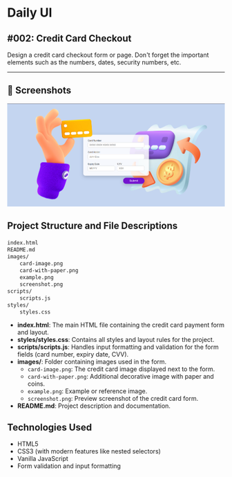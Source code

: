 # Daily UI

## #002: Credit Card Checkout

Design a credit card checkout form or page. Don't forget the important elements such as the numbers, dates, security numbers, etc.

---
## 📸 Screenshots

![Credit Card Page Preview](./images/screenshot.png)

## Project Structure and File Descriptions

```
index.html
README.md
images/
    card-image.png
    card-with-paper.png
    example.png
    screenshot.png
scripts/
    scripts.js
styles/
    styles.css
```

- **index.html**: The main HTML file containing the credit card payment form and layout.
- **styles/styles.css**: Contains all styles and layout rules for the project.
- **scripts/scripts.js**: Handles input formatting and validation for the form fields (card number, expiry date, CVV).
- **images/**: Folder containing images used in the form.
  - `card-image.png`: The credit card image displayed next to the form.
  - `card-with-paper.png`: Additional decorative image with paper and coins.
  - `example.png`: Example or reference image.
  - `screenshot.png`: Preview screenshot of the credit card form.
- **README.md**: Project description and documentation.

## Technologies Used

- HTML5
- CSS3 (with modern features like nested selectors)
- Vanilla JavaScript
- Form validation and input formatting
